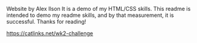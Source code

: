 Website by Alex Ilson
It is a demo of my HTML/CSS skills.
This readme is intended to demo my readme skills, and by that measurement, it is successful.
Thanks for reading!

https://catlinks.net/wk2-challenge